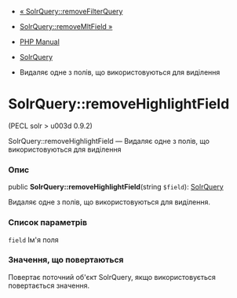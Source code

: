- [« SolrQuery::removeFilterQuery](solrquery.removefilterquery.md)
- [SolrQuery::removeMltField »](solrquery.removemltfield.md)

- [PHP Manual](index.md)
- [SolrQuery](class.solrquery.md)
- Видаляє одне з полів, що використовуються для виділення

# SolrQuery::removeHighlightField

(PECL solr \> u003d 0.9.2)

SolrQuery::removeHighlightField — Видаляє одне з полів, що використовуються
для виділення

### Опис

public **SolrQuery::removeHighlightField**(string `$field`):
[SolrQuery](class.solrquery.md)

Видаляє одне з полів, що використовуються для виділення.

### Список параметрів

`field`
Ім'я поля

### Значення, що повертаються

Повертає поточний об'єкт SolrQuery, якщо використовується повертається
значення.
